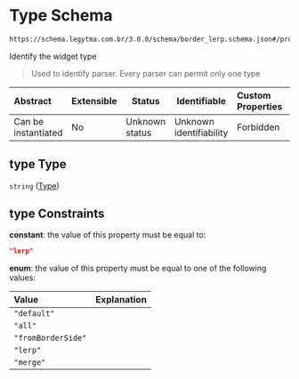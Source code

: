 # Type Schema

```txt
https://schema.legytma.com.br/3.0.0/schema/border_lerp.schema.json#/properties/type
```

Identify the widget type


> Used to identify parser. Every parser can permit only one type
>

| Abstract            | Extensible | Status         | Identifiable            | Custom Properties | Additional Properties | Access Restrictions | Defined In                                                                            |
| :------------------ | ---------- | -------------- | ----------------------- | :---------------- | --------------------- | ------------------- | ------------------------------------------------------------------------------------- |
| Can be instantiated | No         | Unknown status | Unknown identifiability | Forbidden         | Allowed               | none                | [border_lerp.schema.json\*](../schema/border_lerp.schema.json) |

## type Type

`string` ([Type](border_lerp-properties-type.md))

## type Constraints

**constant**: the value of this property must be equal to:

```json
"lerp"
```

**enum**: the value of this property must be equal to one of the following values:

| Value              | Explanation |
| :----------------- | ----------- |
| `"default"`        |             |
| `"all"`            |             |
| `"fromBorderSide"` |             |
| `"lerp"`           |             |
| `"merge"`          |             |
